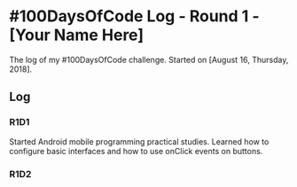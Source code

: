 # #100DaysOfCode Log - Round 1 - [Your Name Here]

The log of my #100DaysOfCode challenge. Started on [August 16, Thursday, 2018].

## Log

### R1D1
Started Android mobile programming practical studies. Learned how to configure basic interfaces and how to use onClick events on buttons.

### R1D2
